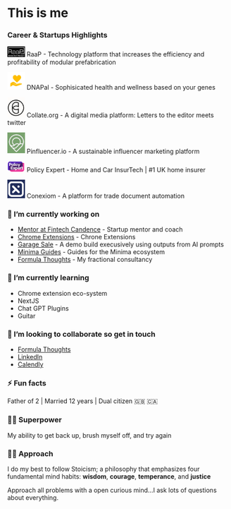 # This is me

### Career & Startups Highlights

[<img src="https://github.com/dominicfarr/dominicfarr/blob/main/raap1.png" alt="RaaP" width="40"/>](https://raap.builders) 
RaaP - Technology platform that increases the efficiency and profitability of modular prefabrication

[<img src="https://github.com/dominicfarr/dominicfarr/blob/main/dnapal.jpg" alt="DNAPal" width="40"/>](https://dnapal.me) 
DNAPal - Sophisicated health and wellness based on your genes

[<img src="https://github.com/dominicfarr/dominicfarr/blob/main/collate.png" alt="Collect.org" width="40"/>](https://collate.org)
Collate.org - A digital media platform: Letters to the editor meets twitter

[<img src="https://github.com/dominicfarr/dominicfarr/blob/main/pinfluencer.png" alt="Pinfluencer.io" width="40"/>](https://pinfluencer.io)
Pinfluencer.io - A sustainable influencer marketing platform

[<img src="https://github.com/dominicfarr/dominicfarr/blob/main/pe.png" alt="Policy Expert" width="40"/>](https://policyexpert.co.uk)
Policy Expert - Home and Car InsurTech | #1 UK home insurer

[<img src="https://github.com/dominicfarr/dominicfarr/blob/main/conexiom.png" alt="Conexiom" width="40"/>](https://conexiom.com/)
Conexiom - A platform for trade document automation

### 🔭 I’m currently working on
- [Mentor at Fintech Candence](https://fintechcadence.com/) - Startup mentor and coach
- [Chrome Extensions]([https://github.com/](https://github.com/orgs/Formula-Thoughts/repositories)) - Chrone Extensions 
- [Garage Sale](https://github.com/dominicfarr/minima_guides)  - A demo build execusively using outputs from AI prompts
- [Minima Guides](https://minima-guides.formulathoughts.com/) - Guides for the Minima ecosystem
- [Formula Thoughts](https://formulathoughts.com) - My fractional consultancy

### 🌱 I’m currently learning
- Chrome extension eco-system
- NextJS
- Chat GPT Plugins
- Guitar

### 🤝 I’m looking to collaborate so get in touch
- [Formula Thoughts](https://formulathoughts.com)
- [LinkedIn](https://linkedIn.com/in/dominicfarr)
- [Calendly](https://calendly.com/domfarr/30min)

### ⚡ Fun facts
Father of 2 | Married 12 years | Dual citizen 🇬🇧 🇨🇦

### 🦹‍♂️ Superpower  
My ability to get back up, brush myself off, and try again

### 🙋‍♂️ Approach
I do my best to follow Stoicism; a philosophy that emphasizes four fundamental mind habits: **wisdom**, **courage**, **temperance**, and **justice** 

Approach all problems with a open curious mind...I ask lots of questions about everything. 
